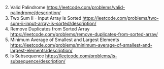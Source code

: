 2.  Valid Palindrome https://leetcode.com/problems/valid-palindrome/description/
3.  Two Sum II - Input Array Is Sorted https://leetcode.com/problems/two-sum-ii-input-array-is-sorted/description/
4.  Remove Duplicates from Sorted Array https://leetcode.com/problems/remove-duplicates-from-sorted-array/
5.  Minimum Average of Smallest and Largest Elements https://leetcode.com/problems/minimum-average-of-smallest-and-largest-elements/description/
6.  Is Subsequence https://leetcode.com/problems/is-subsequence/description/